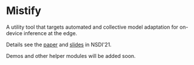 # Mistify

A utility tool that targets automated and collective model adaptation for on-device inference at the edge.

Details see the [paper](https://www.usenix.org/system/files/nsdi21-guo.pdf) and [slides](https://www.usenix.org/conference/nsdi21/presentation/guo) in NSDI'21.

Demos and other helper modules will be added soon.

